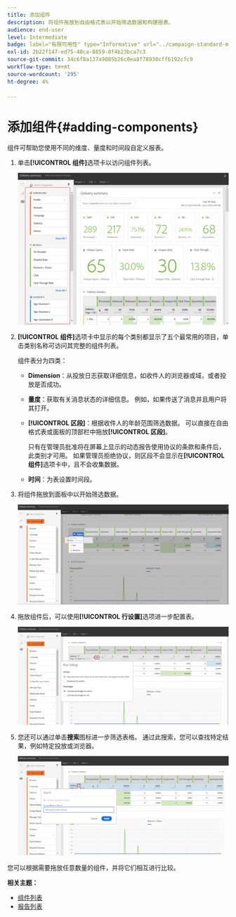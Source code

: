 ```yaml
---
title: 添加组件
description: 将组件拖放到自由格式表以开始筛选数据和构建报表。
audience: end-user
level: Intermediate
badge: label="有限可用性" type="Informative" url="../campaign-standard-migration-home.md" tooltip="仅限于Campaign Standard已迁移的用户"
exl-id: 2b22f147-ed75-40ca-8859-8f4b23bca7c3
source-git-commit: 34c6f8a137a9085b26c0ea8f78930cff6192cfc9
workflow-type: tm+mt
source-wordcount: '295'
ht-degree: 4%

---
```


# 添加组件{#adding-components}

组件可帮助您使用不同的维度、量度和时间段自定义报表。

1. 单击&#x200B;**[!UICONTROL 组件]**&#x200B;选项卡以访问组件列表。

   ![](assets/dynamic_report_components.png)

1. **[!UICONTROL 组件]**&#x200B;选项卡中显示的每个类别都显示了五个最常用的项目，单击类别名称可访问其完整的组件列表。

   组件表分为四类：

   * **Dimension**：从投放日志获取详细信息，如收件人的浏览器或域，或者投放是否成功。
   * **量度**：获取有关消息状态的详细信息。 例如，如果传送了消息并且用户将其打开。
   * **[!UICONTROL 区段]**：根据收件人的年龄范围筛选数据。 可以直接在自由格式表或面板的顶部栏中拖放&#x200B;**[!UICONTROL 区段]**。

     只有在管理员批准将在屏幕上显示的动态报告使用协议的条款和条件后，此类别才可用。 如果管理员拒绝协议，则区段不会显示在&#x200B;**[!UICONTROL 组件]**&#x200B;选项卡中，且不会收集数据。

   * **时间**：为表设置时间段。

1. 将组件拖放到面板中以开始筛选数据。

   ![](assets/dynamic_report_components_2.png)

1. 拖放组件后，可以使用&#x200B;**[!UICONTROL 行设置]**&#x200B;选项进一步配置表。

   ![](assets/dynamic_report_components_3.png)

1. 您还可以通过单击&#x200B;**搜索**&#x200B;图标进一步筛选表格。 通过此搜索，您可以查找特定结果，例如特定投放或浏览器。

   ![](assets/dynamic_report_components_4.png)

您可以根据需要拖放任意数量的组件，并将它们相互进行比较。

**相关主题：**

* [组件列表](list-of-components.md)
* [报告列表](defining-the-report-period.md)
